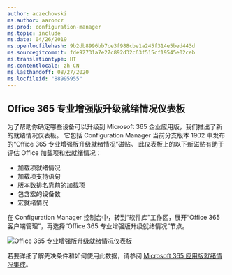 ```yaml
---
author: aczechowski
ms.author: aaroncz
ms.prod: configuration-manager
ms.topic: include
ms.date: 04/26/2019
ms.openlocfilehash: 9b2db8996bb7ce3f988cbe1a245f314e5bed443d
ms.sourcegitcommit: fde92731a7e27c892d32c63f515cf19545e02ceb
ms.translationtype: HT
ms.contentlocale: zh-CN
ms.lasthandoff: 08/27/2020
ms.locfileid: "88995955"
---
```

## <a name="office-365-proplus-upgrade-readiness-dashboard"></a><a name="bkmk_o365"></a> Office 365 专业增强版升级就绪情况仪表板

<!--4021125-->
为了帮助你确定哪些设备可以升级到 Microsoft 365 企业应用版，我们推出了新的就绪情况仪表板。 它包括 Configuration Manager 当前分支版本 1902 中发布的“Office 365 专业增强版升级就绪情况”磁贴。 此仪表板上的以下新磁贴有助于评估 Office 加载项和宏就绪情况：

- 加载项就绪情况
- 加载项支持语句
- 版本数排名靠前的加载项
- 包含宏的设备数
- 宏就绪情况

在 Configuration Manager 控制台中，转到“软件库”工作区，展开“Office 365 客户端管理”，再选择“Office 365 专业增强版升级就绪情况”节点。

![Office 365 专业增强版升级就绪情况仪表板](../../media/4021125-o365-dashboard.png)

若要详细了解先决条件和如何使用此数据，请参阅 [Microsoft 365 应用版就绪情况集成](https://docs.microsoft.com/sccm/sum/deploy-use/office-365-dashboard#bkmk_o365_readiness)。
